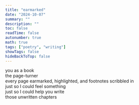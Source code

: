 ```yaml
---
title: "earmarked"
date: "2024-10-07"
summary: ""
description: ""
toc: false
readTime: false
autonumber: true
math: true
tags: ["poetry", "writing"]
showTags: false
hideBackToTop: false
---
```


you as a book  
the page-turner  
every page earmarked, highlighted, and footnotes scribbled in  
just so I could feel something  
just so I could help you write  
those unwritten chapters